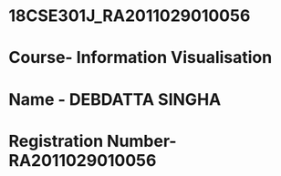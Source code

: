 # 18CSE301J_RA2011029010056
# Course- Information Visualisation 
# Name - DEBDATTA SINGHA
# Registration Number- RA2011029010056
